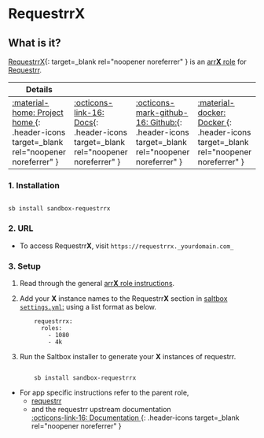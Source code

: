# Requestrr**X**

## What is it?

[RequestrrX](https://github.com/darkalfx/requestrr){: target=_blank rel="noopener noreferrer" } is an [arr**X** role](arrx.md) for [Requestrr](../../sandbox/apps/requestrr.md).

| Details     |             |             |             |
|-------------|-------------|-------------|-------------|
| [:material-home: Project home ](https://github.com/darkalfx/requestrr){: .header-icons target=_blank rel="noopener noreferrer" } | [:octicons-link-16: Docs](https://github.com/darkalfx/requestrr/wiki){: .header-icons target=_blank rel="noopener noreferrer" } | [:octicons-mark-github-16: Github:](https://github.com/darkalfx/requestrr){: .header-icons target=_blank rel="noopener noreferrer" } | [:material-docker: Docker ](https://hub.docker.com/r/hotio/requestrr){: .header-icons target=_blank rel="noopener noreferrer" }|

### 1. Installation

``` shell

sb install sandbox-requestrrx

```

### 2. URL

- To access Requestrr**X**, visit `https://requestrrx._yourdomain.com_`

### 3. Setup

1. Read through the general [arr**X** role instructions](arrx.md).

2. Add your **X** instance names to the Requestrr**X** section in [saltbox `settings.yml`:](../settings.md) using a list format as below.

    ``` { .yaml }
        requestrrx:
          roles:
            - 1080
            - 4k
    ```

3. Run the Saltbox installer to generate your **X** instances of requestrr.

      ``` { .shell }

          sb install sandbox-requestrrx

      ```

- For app specific instructions refer to the parent role,
     - [requestrr](../../sandbox/apps/requestrr.md)<Br/>
     - and the requestrr upstream documentation <BR/>
       [:octicons-link-16: Documentation ](https://github.com/darkalfx/requestrr/wiki){: .header-icons target=_blank rel="noopener noreferrer" }
